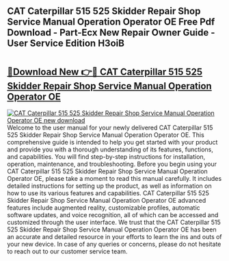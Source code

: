 ## CAT Caterpillar 515 525 Skidder Repair Shop Service Manual Operation Operator OE Free Pdf Download - Part-Ecx New Repair Owner Guide - User Service Edition H3oiB

# <h2><a href="http://bc68807.oget.top/?id=CAT+Caterpillar+515+525+Skidder+Repair+Shop+Service+Manual+Operation+Operator+OE">🔗Download New 👉🔴 CAT Caterpillar 515 525 Skidder Repair Shop Service Manual Operation Operator OE</a></h2>

[![CAT Caterpillar 515 525 Skidder Repair Shop Service Manual Operation Operator OE new download](https://i.imgur.com/5g1atiW.png)](http://bc68807.oget.top/?id=CAT+Caterpillar+515+525+Skidder+Repair+Shop+Service+Manual+Operation+Operator+OE)
Welcome to the user manual for your newly delivered CAT Caterpillar 515 525 Skidder Repair Shop Service Manual Operation Operator OE. This comprehensive guide is intended to help you get started with your product and provide you with a thorough understanding of its features, functions, and capabilities. You will find step-by-step instructions for installation, operation, maintenance, and troubleshooting. Before you begin using your CAT Caterpillar 515 525 Skidder Repair Shop Service Manual Operation Operator OE, please take a moment to read this manual carefully. It includes detailed instructions for setting up the product, as well as information on how to use its various features and capabilities. CAT Caterpillar 515 525 Skidder Repair Shop Service Manual Operation Operator OE advanced features include augmented reality, customizable profiles, automatic software updates, and voice recognition, all of which can be accessed and customized through the user interface. We trust that the CAT Caterpillar 515 525 Skidder Repair Shop Service Manual Operation Operator OE has been an accurate and detailed resource in your efforts to learn the ins and outs of your new device. In case of any queries or concerns, please do not hesitate to reach out to our customer service team.

